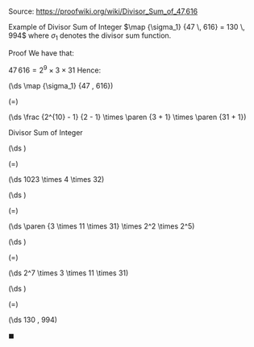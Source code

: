 # 

Source: https://proofwiki.org/wiki/Divisor_Sum_of_47,616

Example of Divisor Sum of Integer
$\map {\sigma_1} {47 \, 616} = 130 \, 994$
where $\sigma_1$ denotes the divisor sum function.


Proof
We have that:

$47 \, 616 = 2^9 \times 3 \times 31$
Hence:














\(\ds \map {\sigma_1} {47 \, 616}\)

\(=\)







\(\ds \frac {2^{10} - 1} {2 - 1} \times \paren {3 + 1} \times \paren {31 + 1}\)





Divisor Sum of Integer














\(\ds \)

\(=\)







\(\ds 1023 \times 4 \times 32\)




















\(\ds \)

\(=\)







\(\ds \paren {3 \times 11 \times 31} \times 2^2 \times 2^5\)




















\(\ds \)

\(=\)







\(\ds 2^7 \times 3 \times 11 \times 31\)




















\(\ds \)

\(=\)







\(\ds 130 \, 994\)









$\blacksquare$





